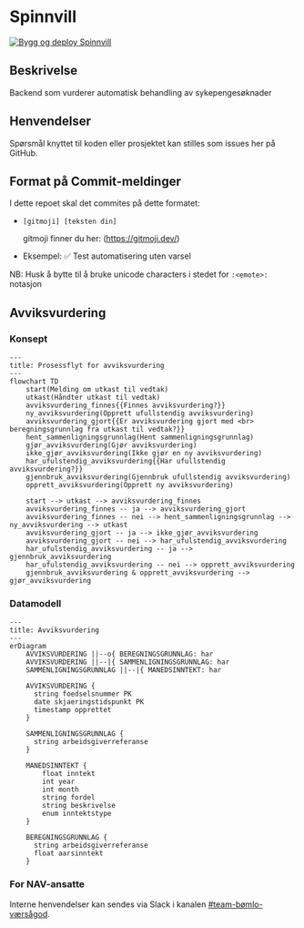 # Spinnvill
[![Bygg og deploy Spinnvill](https://github.com/navikt/helse-spinnvill/actions/workflows/main.yml/badge.svg)](https://github.com/navikt/helse-spinnvill/actions/workflows/main.yml)

## Beskrivelse
Backend som vurderer automatisk behandling av sykepengesøknader

## Henvendelser
Spørsmål knyttet til koden eller prosjektet kan stilles som issues her på GitHub.

## Format på Commit-meldinger 
I dette repoet skal det commites på dette formatet:
- `[gitmoji] [teksten din]`

  gitmoji finner du her: (https://gitmoji.dev/)
- Eksempel: ✅ Test automatisering uten varsel

NB: Husk å bytte til å bruke unicode characters i stedet for `:<emote>:` notasjon

## Avviksvurdering
### Konsept
```mermaid
---
title: Prosessflyt for avviksvurdering
---
flowchart TD
    start(Melding om utkast til vedtak)
    utkast(Håndter utkast til vedtak)
    avviksvurdering_finnes{{Finnes avviksvurdering?}}
    ny_avviksvurdering(Opprett ufullstendig avviksvurdering)
    avviksvurdering_gjort{{Er avviksvurdering gjort med <br> beregningsgrunnlag fra utkast til vedtak?}}
    hent_sammenligningsgrunnlag(Hent sammenligningsgrunnlag)
    gjør_avviksvurdering(Gjør avviksvurdering)
    ikke_gjør_avviksvurdering(Ikke gjør en ny avviksvurdering)
    har_ufulstendig_avviksvurdering{{Har ufullstendig avviksvurdering?}}
    gjennbruk_avviksvurdering(Gjennbruk ufullstendig avviksvurdering)
    opprett_avviksvurdering(Opprett ny avviksvurdering)
    
    start --> utkast --> avviksvurdering_finnes
    avviksvurdering_finnes -- ja --> avviksvurdering_gjort
    avviksvurdering_finnes -- nei --> hent_sammenligningsgrunnlag --> ny_avviksvurdering --> utkast
    avviksvurdering_gjort -- ja --> ikke_gjør_avviksvurdering
    avviksvurdering_gjort -- nei --> har_ufulstendig_avviksvurdering
    har_ufulstendig_avviksvurdering -- ja --> gjennbruk_avviksvurdering
    har_ufulstendig_avviksvurdering -- nei --> opprett_avviksvurdering
    gjennbruk_avviksvurdering & opprett_avviksvurdering --> gjør_avviksvurdering
```

### Datamodell
```mermaid
---
title: Avviksvurdering
---
erDiagram
    AVVIKSVURDERING ||--o{ BEREGNINGSGRUNNLAG: har
    AVVIKSVURDERING ||--|{ SAMMENLIGNINGSGRUNNLAG: har
    SAMMENLIGNINGSGRUNNLAG ||--|{ MANEDSINNTEKT: har
  
    AVVIKSVURDERING {
      string foedselsnummer PK
      date skjaeringstidspunkt PK
      timestamp opprettet
    }

    SAMMENLIGNINGSGRUNNLAG {
      string arbeidsgiverreferanse
    }
    
    MANEDSINNTEKT {
        float inntekt
        int year
        int month
        string fordel
        string beskrivelse
        enum inntektstype
    }
  
    BEREGNINGSGRUNNLAG {
      string arbeidsgiverreferanse
      float aarsinntekt
    }
```

### For NAV-ansatte
Interne henvendelser kan sendes via Slack i kanalen [#team-bømlo-værsågod](https://nav-it.slack.com/archives/C019637N90X).